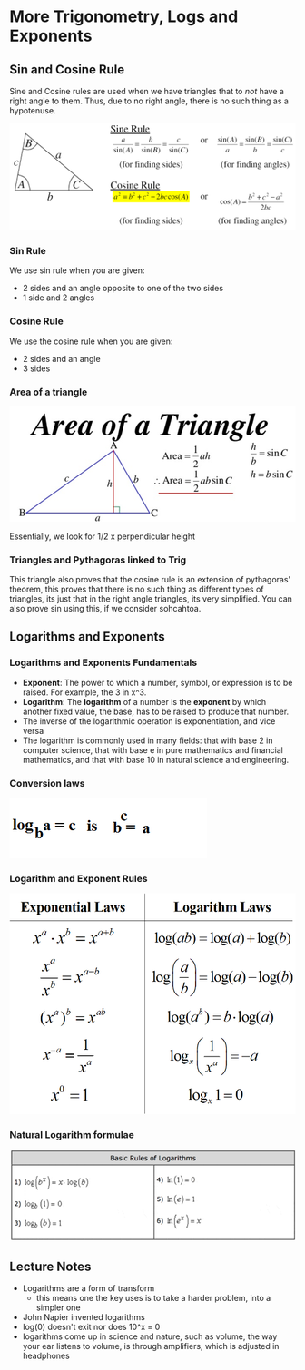 # More Trigonometry, Logs and Exponents

## Sin and Cosine Rule

Sine and Cosine rules are used when we have triangles that to _not_ have a right angle to them. Thus, due to no right angle, there is no such thing as a hypotenuse.

![](../../../../.gitbook/assets/image%20%285%29.png)

### Sin Rule

We use sin rule when you are given:

* 2 sides and an angle opposite to one of the two sides
* 1 side and 2 angles

### Cosine Rule

We use the cosine rule when you are given:

* 2 sides and an angle
* 3 sides

### Area of a triangle

![](../../../../.gitbook/assets/image%20%286%29.png)

Essentially, we look for 1/2 x perpendicular height

### Triangles and Pythagoras linked to Trig

This triangle also proves that the cosine rule is an extension of pythagoras' theorem, this proves that there is no such thing as different types of triangles, its just that in the right angle triangles, its very simplified. You can also prove sin using this, if we consider sohcahtoa.

## Logarithms and Exponents

### Logarithms and Exponents Fundamentals

* **Exponent**: The power to which a number, symbol, or expression is to be raised. For example, the 3 in x^3. 
* **Logarithm**: The **logarithm** of a number is the **exponent** by which another fixed value, the base, has to be raised to produce that number.
* The inverse of the logarithmic operation is exponentiation, and vice versa
* The logarithm is commonly used in many fields: that with base 2 in computer science, that with base e in pure mathematics and financial mathematics, and that with base 10 in natural science and engineering.

### Conversion laws

![](../../../../.gitbook/assets/image%20%283%29.png)

### Logarithm and Exponent Rules

![](../../../../.gitbook/assets/image%20%288%29.png)

### Natural Logarithm formulae

![](../../../../.gitbook/assets/image%20%284%29.png)

## Lecture Notes

* Logarithms are a form of transform
  * this means one the key uses is to take a harder problem, into a simpler one
* John Napier invented logarithms
* log\(0\) doesn't exit nor does 10^x = 0
* logarithms come up in science and nature, such as volume, the way your ear listens to volume, is through amplifiers, which is adjusted in headphones



